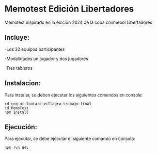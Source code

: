 # Memotest Edición Libertadores

Memotest inspirado en la edicion 2024 de la copa conmebol Libertadores

## Incluye:

-Los 32 equipos participantes

-Modalidades un jugador y dos jugadores

-Tres tableros

## Instalacion:

Para instalar, se deben ejecutar los siguientes comandos en consola:

```git clone https://github.com/lautarovillagram/unq-ui-lautaro-villagra-trabajo-final.git
cd unq-ui-lautaro-villagra-trabajo-final
cd MemoTest
npm install
```

## Ejecución:

Para ejecutar, se debe ejecutar el siguiente comando en consola:

```npm run dev```

